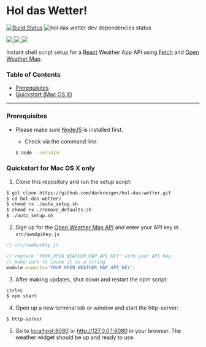 Hol das Wetter!
==============

[![Build Status](https://travis-ci.org/dankreiger/hol-das-wetter.svg?branch=master)](https://travis-ci.org/dankreiger/hol-das-wetter)
![hol das wetter dev dependencies status](https://david-dm.org/dankreiger/hol-das-wetter.svg)


[![](http://javascriptismagic.github.io/aui/logos/react.png) ](http://facebook.github.io/react/)[![](https://pbs.twimg.com/profile_images/720298646630084608/wb7LSoAc_reasonably_small.jpg) ](http://www.openweathermap.org/api) [![](https://38.media.tumblr.com/avatar_42a712c20cf7_128.png)](http://github.com/github/fetch)

Instant shell script setup for a [React](http://facebook.github.io/react/) Weather App API using [Fetch](https://github.com/github/fetch) and [Open Weather Map](http://openweathermap.org/).


### Table of Contents
*   [Prerequisites](#prerequisites)
*   [Quickstart (Mac OS X)](#quickstart-for-mac-os-x-only)

* * *



### Prerequisites

- Please make sure [NodeJS](https://nodejs.org/) is installed first.

  - Check via the command line:
  ```bash
  $ node --version
  ```

### Quickstart for Mac OS X only

1. Clone this repository and run the setup script:
  ```bash
  $ git clone https://github.com/dankreiger/hol-das-wetter.git
  $ cd hol-das-wetter/
  $ chmod +x ./auto_setup.sh
  $ chmod +x ./remove_defaults.sh
  $ ./auto_setup.sh
  ```

2. Sign up for the [Open Weather Map API](http://openweathermap.org/api) and enter your API key in `src/owmApiKey.js`
  ```javascript
  // src/owmApiKey.js

  // replace 'YOUR_OPEN_WEATHER_MAP_API_KEY' with your API Key
  // make sure to leave it as a string
  module.exports='YOUR_OPEN_WEATHER_MAP_API_KEY';
  ```   

3. After making updates, shut down and restart the npm script:
  ```bash
  Ctrl+C
  $ npm start
  ```

4. Open up a new terminal tab or window and start the http-server:
  ```bash
  $ http-server
  ```

5. Go to [localhost:8080](http://localhost:8080) or http://127.0.0.1:8080 in your browser. The weather widget should be up and ready to use.
